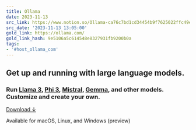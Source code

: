 ```yaml
---
title: Ollama
date: 2023-11-13
src_link: https://www.notion.so/Ollama-ca76c7bd1cd34454b9f7625022ffc49e
src_date: '2023-11-13 13:05:00'
gold_link: https://ollama.com/
gold_link_hash: 9e5106a5c614548e8327931fb9200b0a
tags:
- '#host_ollama_com'
---
```




Get up and running with large language models.
----------------------------------------------


### Run [Llama 3](/library/llama3), [Phi 3](/library/phi3), [Mistral](/library/mistral), [Gemma](/library/gemma), and other models. Customize and create your own.




[Download ↓](/download) 

 Available for macOS, Linux, and Windows (preview)